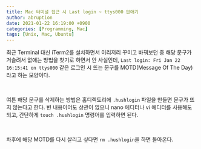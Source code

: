 ```yaml
---
title: Mac 터미널 접근 시 Last login ~ ttys000 없애기
author: abruption
date: 2021-01-22 16:19:00 +0900
categories: [Programming, Mac]
tags: [Unix, Mac, Ubuntu]
---
```


최근 Terminal 대신 iTerm2를 설치하면서 이리저리 꾸미고 바꿔보던 중 해당 문구가 거슬려서 없애는 방법을 찾기로 하면서 안 사실인데, `Last login: Fri Jan 22 16:15:41 on ttys000` 같은 로그인 시 뜨는 문구를 MOTD(Message Of The Day)라고 하는 모양이다.

<br />

여튼 해당 문구를 삭제하는 방법은 홈디렉토리에 `.hushlogin` 파일을 만들면 문구가 뜨지 않는다고 한다.
빈 내용이어도 상관이 없으니 nano 에디터나 vi 에디터를 사용해도 되고, 간단하게 `touch .hushlogin` 명령어를 입력하면 된다.

<br />

차후에 해당 MOTD를 다시 살리고 싶다면 `rm .hushlogin`을 하면 돌아온다.